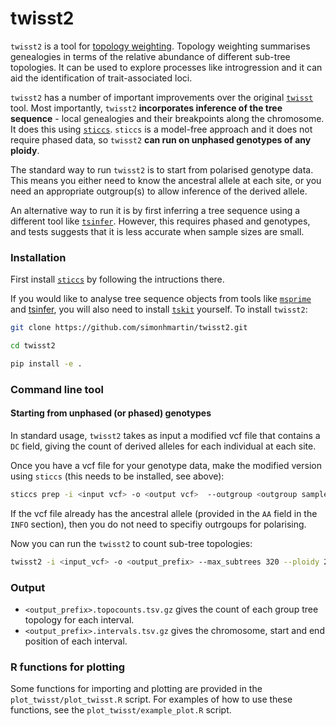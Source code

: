 # twisst2

`twisst2` is a tool for [topology weighting](https://doi.org/10.1534/genetics.116.194720). Topology weighting summarises genealogies in terms of the relative abundance of different sub-tree topologies. It can be used to explore processes like introgression and it can aid the identification of trait-associated loci.

`twisst2` has a number of important improvements over the original [`twisst`](https://github.com/simonhmartin/twisst) tool. Most importantly, `twisst2` **incorporates inference of the tree sequence** - local genealogies and their breakpoints along the chromosome. It does this using [`sticcs`](https://github.com/simonhmartin/sticcs). `sticcs` is a model-free approach and it does not require phased data, so `twisst2` **can run on unphased genotypes of any ploidy**.

The standard way to run `twisst2` is to start from polarised genotype data. This means you either need to know the ancestral allele at each site, or you need an appropriate outgroup(s) to allow inference of the derived allele.

An alternative way to run it is by first inferring a tree sequence using a different tool like [`tsinfer`](https://tskit.dev/tsinfer/docs/stable/index.html). However, this requires phased and genotypes, and tests suggests that it is less accurate when sample sizes are small.


### Installation

First install [`sticcs`](https://github.com/simonhmartin/sticcs) by following the intructions there.

If you would like to analyse tree sequence objects from tools like [`msprime`](https://tskit.dev/msprime/docs/stable/intro.html) and [tsinfer](https://tskit.dev/tsinfer/docs/stable/index.html), you will also need to install [`tskit`](https://tskit.dev/tskit/docs/stable/introduction.html) yourself. To install `twisst2`:

```bash
git clone https://github.com/simonhmartin/twisst2.git

cd twisst2

pip install -e .
```

### Command line tool

#### Starting from unphased (or phased) genotypes

In standard usage, `twisst2` takes as input a modified vcf file that contains a `DC` field, giving the count of derived alleles for each individual at each site.

Once you have a vcf file for your genotype data, make the modified version using `sticcs` (this needs to be installed, see above):
```bash
sticcs prep -i <input vcf> -o <output vcf>  --outgroup <outgroup sample ID>
```

If the vcf file already has the ancestral allele (provided in the `AA` field in the `INFO` section), then you do not need to specifiy outrgoups for polarising.

Now you can run the `twisst2` to count sub-tree topologies:

```bash
twisst2 -i <input_vcf> -o <output_prefix> --max_subtrees 320 --ploidy 2 --groups <groupname1> <groupname2> <groupname3> <groupname4> --groups_file
```

### Output

* `<output_prefix>.topocounts.tsv.gz` gives the count of each group tree topology for each interval.
* `<output_prefix>.intervals.tsv.gz` gives the chromosome, start and end position of each interval.

### R functions for plotting

Some functions for importing and plotting are provided in the `plot_twisst/plot_twisst.R` script. For examples of how to use these functions, see the `plot_twisst/example_plot.R` script.

